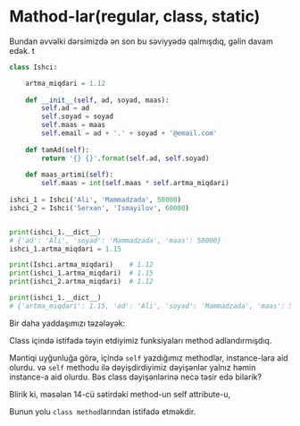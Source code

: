 # Mathod-lar\(regular, class, static\)

Bundan əvvəlki dərsimizdə ən son bu səviyyədə qalmışdıq, gəlin davam edək. t

```python
class Ishci:

    artma_miqdari = 1.12
    
    def __init__(self, ad, soyad, maas):
        self.ad = ad
        self.soyad = soyad
        self.maas = maas
        self.email = ad + '.' + soyad + '@email.com'
        
    def tamAd(self):
        return '{} {}'.format(self.ad, self.soyad)
        
    def maas_artimi(self):
        self.maas = int(self.maas * self.artma_miqdari)
        
ishci_1 = Ishci('Ali', 'Mammadzada', 50000)
ishci_2 = Ishci('Serxan', 'Ismayilov', 60000)


print(ishci_1.__dict__)
# {'ad': 'Ali', 'soyad': 'Mammadzada', 'maas': 50000}
ishci_1.artma_miqdari = 1.15

print(Ishci.artma_miqdari)    # 1.12
print(ishci_1.artma_miqdari)  # 1.15
print(ishci_2.artma_miqdari)  # 1.12

print(ishci_1.__dict__) 
# {'artma_miqdari': 1.15, 'ad': 'Ali', 'soyad': 'Mammadzada', 'maas': 50000}
```

Bir daha yaddaşımızı təzələyək:

Class içində istifadə təyin etdiyimiz funksiyaları method adlandırmışdıq.

Məntiqi uyğunluğa görə, içində `self` yazdığımız methodlar, instance-lara aid olurdu. və `self` methodu ilə dəyişdirdiyimiz dəyişənlər yalnız həmin instance-a aid olurdu. Bəs class dəyişənlərinə necə təsir edə bilərik?

Blirik ki, məsələn 14-cü sətirdəki method-un self attribute-u, 

Bunun yolu `class method`larından istifadə etməkdir. 



